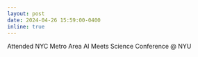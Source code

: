 ```yaml
---
layout: post
date: 2024-04-26 15:59:00-0400
inline: true
---
```


Attended NYC Metro Area AI Meets Science Conference @ NYU